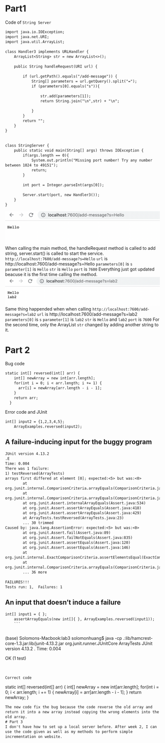 # Part1

Code of `String Server`
```
import java.io.IOException;
import java.net.URI;
import java.util.ArrayList;

class Handler3 implements URLHandler {
    ArrayList<String> str = new ArrayList<>(); 

    public String handleRequest(URI url) {
        
        if (url.getPath().equals("/add-message")) {
            String[] parameters = url.getQuery().split("=");
            if (parameters[0].equals("s")){

                str.add(parameters[1]);
                return String.join("\n",str) + "\n";
 
            }         
        }
        return "";
    }
}


class StringServer {
    public static void main(String[] args) throws IOException {
        if(args.length == 0){
            System.out.println("Missing port number! Try any number between 1024 to 49151");
            return;
        }

        int port = Integer.parseInt(args[0]);

        Server.start(port, new Handler3());
    }
}
```
![Image](1.png)
When calling the main method, the handleRequest method is called to add string, server.start() is called to start the service.
`http://localhost:7600/add-message?s=Hello`
`url` is http://localhost:7600/add-message?s=Hello
`parameters[0]` is `s`
`parameter[1]` is `Hello`
`str` is `Hello`
`port` is `7600`
Everything just got updated beacuse it is the first time calling the method.
![Image](2.png)
Same thing happended when when calling `http://localhost:7600/add-message?s=lab2`
`url` is http://localhost:7600/add-message?s=lab2
`parameters[0]` is `s`
`parameter[1]` is `lab2`
`str` is `Hello` and `lab2`
`port` is `7600`
For the second time, only the ArrayList `str` changed by adding another string to it.
# Part 2
Bug code
```
static int[] reversed(int[] arr) {
    int[] newArray = new int[arr.length];
    for(int i = 0; i < arr.length; i += 1) {
      arr[i] = newArray[arr.length - i - 1];
    }
    return arr;
  }
  ```
  Error code and JUnit
```
int[] input2 = {1,2,3,4,5};
    ArrayExamples.reversed(input2);
```
## A failure-inducing input for the buggy program
```
JUnit version 4.13.2
.E
Time: 0.004
There was 1 failure:
1) testReversed(ArrayTests)
arrays first differed at element [0]; expected:<5> but was:<0>
        at org.junit.internal.ComparisonCriteria.arrayEquals(ComparisonCriteria.java:78)
        at org.junit.internal.ComparisonCriteria.arrayEquals(ComparisonCriteria.java:28)
        at org.junit.Assert.internalArrayEquals(Assert.java:534)
        at org.junit.Assert.assertArrayEquals(Assert.java:418)
        at org.junit.Assert.assertArrayEquals(Assert.java:429)
        at ArrayTests.testReversed(ArrayTests.java:23)
        ... 30 trimmed
Caused by: java.lang.AssertionError: expected:<5> but was:<0>
        at org.junit.Assert.fail(Assert.java:89)
        at org.junit.Assert.failNotEquals(Assert.java:835)
        at org.junit.Assert.assertEquals(Assert.java:120)
        at org.junit.Assert.assertEquals(Assert.java:146)
        at org.junit.internal.ExactComparisonCriteria.assertElementsEqual(ExactComparisonCriteria.java:8)
        at org.junit.internal.ComparisonCriteria.arrayEquals(ComparisonCriteria.java:76)
        ... 36 more

FAILURES!!!
Tests run: 1,  Failures: 1
```
## An input that doesn’t induce a failure
```
int[] input1 = { };
    assertArrayEquals(new int[]{ }, ArrayExamples.reversed(input1));
    ```
   
```
(base) Solomons-Macbook:lab3 solomonhuang$ java -cp .:lib/hamcrest-core-1.3.jar:lib/junit-4.13.2.jar org.junit.runner.JUnitCore ArrayTests
JUnit version 4.13.2
.
Time: 0.004

OK (1 test)
```


Correct code
```
static int[] reversed(int[] arr) {
    int[] newArray = new int[arr.length];
    for(int i = 0; i < arr.length; i += 1) {
      newArray[i] = arr[arr.length - i - 1];
    }
    return newArray;
  }
  ```
  The new code fix the bug because the code reverse the old array and return it into a new array instead copying the wrong elements into the old array.
# Part 3
I don't have how to set up a local server before. After week 2, I can use the code given as well as my methods to perform simple incrementation on website.
